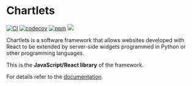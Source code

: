 # Chartlets 

[![CI](https://github.com/bcdev/chartlets/actions/workflows/frontend-ci.yml/badge.svg)](https://github.com/bcdev/chartlets/actions/workflows/frontend-ci.yml)
[![codecov](https://codecov.io/gh/bcdev/chartlets/graph/badge.svg?token=zJBPMFvnpg)](https://codecov.io/gh/bcdev/chartlets/chartlets.js/packages/lib)
[![npm](https://badge.fury.io/js/chartlets.svg)](https://npmjs.org/package/chartlets)
![](https://img.shields.io/badge/Linting-TypeScript%20%26%20Prettier-blue?logo=typescript&logoColor=white)

Chartlets is a software framework that allows websites developed with
React to be extended by server-side widgets programmed in Python or other
programming languages. 

This is the **JavaScript/React library** of the framework.

For details refer to the [documentation](https://bcdev.github.io/chartlets/).

